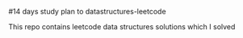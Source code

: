#14 days study plan to datastructures-leetcode

This repo contains leetcode data structures solutions which I solved
